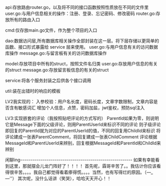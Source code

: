 api:存放路由router.go，以及将不同的接口函数按照性质放在不同的文件里
        user.go:与用户信息相关的操作：注册、登录、忘记密码、修改密码
        router.go:存放所有的路由入口

cmd:仅存放main.go文件，作为整个项目的入口

dao:数据访问层,所有数据库相关操作全部封装在这一层。将下层存储以更简单的函数、接口形式暴露给 service 层来使用。
        user.go:与用户信息有关的访问数据库操作
        message.go:与留言板有关的访问数据库操作

model:存放项目中所有的struct，按照文件名归类
        user.go:存放用户信息的有关的struct
        message.go:存放留言板信息的有关的struct

service:将各个服务封装之后供各个接口调用

util:装在出错时的响应的模板

LV2我实现的：
入参校验：用户名长度，密码长度，文章字数限制，文章内容是否含有敏感词汇
 增加个人信息，点赞，密码加盐，jwt鉴权，预防sql注入


LV3:实现嵌套的评论（我按照贴吧评论的方式写的）
ParentId如果为零，则说明它是Message下面的父级评论，则用ParentUserId来标识不同的评论
则子级评论即回复的ParentId就为对应的ParentUserId的值，不同的回复用ChildId来标识
将评论建成一张表ParentComment，将回复建成一张表ChildComment
评论根据MessageId和ParentUserId来辨别，回复根据MessageId和ParentId和ChildId来辨别

闲聊ing--------------------------------------------------------
如果有幸能看到这里，那就摆会儿龙门阵好了！！！！
首先呢，霖哥辛苦了。。我估计你应该看得很辛苦。。。。我自己都觉得看着瘆得慌。。。。当然，也有写得烂的原因。（—_—''）
其次呢，没什么话讲（笑哭），哈哈天天开心！！